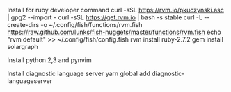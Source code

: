 Install for ruby developer
command curl -sSL https://rvm.io/pkuczynski.asc | gpg2 --import -
curl -sSL https://get.rvm.io | bash -s stable
curl -L --create-dirs -o ~/.config/fish/functions/rvm.fish https://raw.github.com/lunks/fish-nuggets/master/functions/rvm.fish
echo "rvm default" >> ~/.config/fish/config.fish
rvm install ruby-2.7.2
gem install solargraph

Install python 2,3 and pynvim

Install diagnostic language server
yarn global add diagnostic-languageserver
